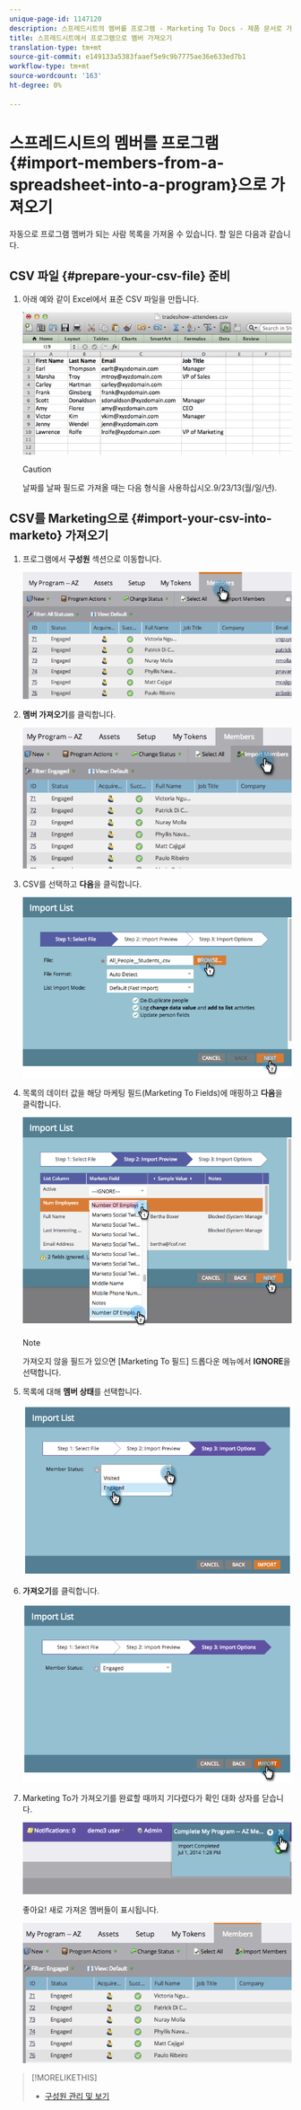 ```yaml
---
unique-page-id: 1147120
description: 스프레드시트의 멤버를 프로그램 - Marketing To Docs - 제품 문서로 가져오기
title: 스프레드시트에서 프로그램으로 멤버 가져오기
translation-type: tm+mt
source-git-commit: e149133a5383faaef5e9c9b7775ae36e633ed7b1
workflow-type: tm+mt
source-wordcount: '163'
ht-degree: 0%

---
```



# 스프레드시트의 멤버를 프로그램 {#import-members-from-a-spreadsheet-into-a-program}으로 가져오기

자동으로 프로그램 멤버가 되는 사람 목록을 가져올 수 있습니다. 할 일은 다음과 같습니다.

## CSV 파일 {#prepare-your-csv-file} 준비

1. 아래 예와 같이 Excel에서 표준 CSV 파일을 만듭니다.

   ![](assets/image2014-9-18-14-3a33-3a4.png)

   >[!CAUTION]
   >
   >날짜를 날짜 필드로 가져올 때는 다음 형식을 사용하십시오.9/23/13(월/일/년).

## CSV를 Marketing으로 {#import-your-csv-into-marketo} 가져오기

1. 프로그램에서 **구성원** 섹션으로 이동합니다.

   ![](assets/image2014-9-18-15-3a3-3a57.png)

1. **멤버 가져오기**&#x200B;를 클릭합니다.

   ![](assets/image2014-9-18-15-3a38-3a14.png)

1. CSV를 선택하고 **다음**&#x200B;을 클릭합니다.

   ![](assets/importlist1.png)

1. 목록의 데이터 값을 해당 마케팅 필드(Marketing To Fields)에 매핑하고 **다음**&#x200B;을 클릭합니다.

   ![](assets/importlist12.png)

   >[!NOTE]
   >
   >가져오지 않을 필드가 있으면 [Marketing To 필드] 드롭다운 메뉴에서 **IGNORE**&#x200B;을 선택합니다.

1. 목록에 대해 **멤버 상태**&#x200B;를 선택합니다.

   ![](assets/image2014-9-18-15-3a41-3a32.png)

1. **가져오기**&#x200B;를 클릭합니다.

   ![](assets/image2014-9-18-15-3a44-3a19.png)

1. Marketing To가 가져오기를 완료할 때까지 기다렸다가 확인 대화 상자를 닫습니다.

   ![](assets/image2014-9-18-15-3a44-3a37.png)

   좋아요! 새로 가져온 멤버들이 표시됩니다.

   ![](assets/image2014-9-18-15-3a45-3a16.png)

>[!MORELIKETHIS]
>
>* [구성원 관리 및 보기](manage-and-view-members.md)

>



